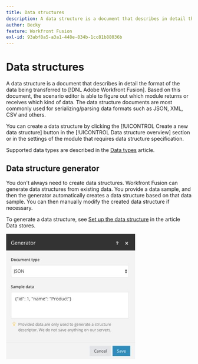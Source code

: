 ```yaml
---
title: Data structures
description: A data structure is a document that describes in detail the format of the data being transferred to Adobe Workfront Fusion. Based on this document, the scenario editor is able to figure out which module returns or receives which kind of data. The data structure documents are most commonly used for serializing/parsing data formats such as JSON, XML, CSV and others.
author: Becky
feature: Workfront Fusion
exl-id: 93abf8a5-a3a1-448e-834b-1cc81b88036b
---
```

# Data structures

A data structure is a document that describes in detail the format of the data being transferred to [!DNL Adobe Workfront Fusion]. Based on this document, the scenario editor is able to figure out which module returns or receives which kind of data. The data structure documents are most commonly used for serializing/parsing data formats such as JSON, XML, CSV and others.

You can create a data structure by clicking the [!UICONTROL Create a new data structure] button in the [!UICONTROL Data structure overview] section or in the settings of the module that requires data structure specification.

Supported data types are described in the [Data types](/help/workfront-fusion/references/mapping-panel/data-types/item-data-types.md) article.


## Data structure generator

You don't always need to create data structures. Workfront Fusion can generate data structures from existing data. You provide a data sample, and then the generator automatically creates a data structure based on that data sample. You can then manually modify the created data structure if necessary.

To generate a data structure, see [Set up the data structure](/help/workfront-fusion/create-scenarios/map-data/data-stores.md#set-up-the-data-structure) in the article Data stores.

![Data structure generator](assets/data-structure-generator-350x341.jpg)
